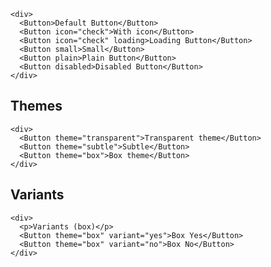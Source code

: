     <div>
      <Button>Default Button</Button>
      <Button icon="check">With icon</Button>
      <Button icon="check" loading>Loading Button</Button>
      <Button small>Small</Button>
      <Button plain>Plain Button</Button>
      <Button disabled>Disabled Button</Button>
    </div>

## Themes

    <div>
      <Button theme="transparent">Transparent theme</Button>
      <Button theme="subtle">Subtle</Button>
      <Button theme="box">Box theme</Button>
    </div>

## Variants

    <div>
      <p>Variants (box)</p>
      <Button theme="box" variant="yes">Box Yes</Button>
      <Button theme="box" variant="no">Box No</Button>
    </div>
